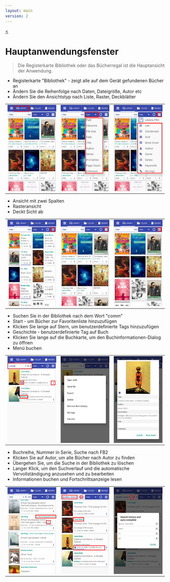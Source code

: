 ```yaml
---
layout: main
version: 2
---
```

[<](/wiki/stories)

# Hauptanwendungsfenster

> Die Registerkarte Bibliothek oder das Bücherregal ist die Hauptansicht der Anwendung.

* Registerkarte &quot;Bibliothek&quot; - zeigt alle auf dem Gerät gefundenen Bücher an
* Ändern Sie die Reihenfolge nach Daten, Dateigröße, Autor etc
* Ändern Sie den Ansichtstyp nach Liste, Raster, Deckblätter

||||
|-|-|-|
|![](1.png)|![](2.png)|![](3.png)|


* Ansicht mit zwei Spalten
* Rasteransicht
* Deckt Sicht ab

||||
|-|-|-|
|![](4.png)|![](5.png)|![](6.png)|


* Suchen Sie in der Bibliothek nach dem Wort &quot;comm&quot;
* Start - um Bücher zur Favoritenliste hinzuzufügen
* Klicken Sie lange auf Stern, um benutzerdefinierte Tags hinzuzufügen
* Geschichte - benutzerdefinierte Tag auf Buch
* Klicken Sie lange auf die Buchkarte, um den Buchinformationen-Dialog zu öffnen
* Menü buchen

||||
|-|-|-|
|![](7.png)|![](8.png)|![](9.png)|

* Buchreihe, Nummer in Serie, Suche nach FB2
* Klicken Sie auf Autor, um alle Bücher nach Autor zu finden
* Übergehen Sie, um die Suche in der Bibliothek zu löschen
* Langer Klick, um den Suchverlauf und die automatische Vervollständigung anzusehen und zu bearbeiten
* Informationen buchen und Fortschrittsanzeige lesen

||||
|-|-|-|
|![](10.png)|![](11.png)|![](12.png)|



